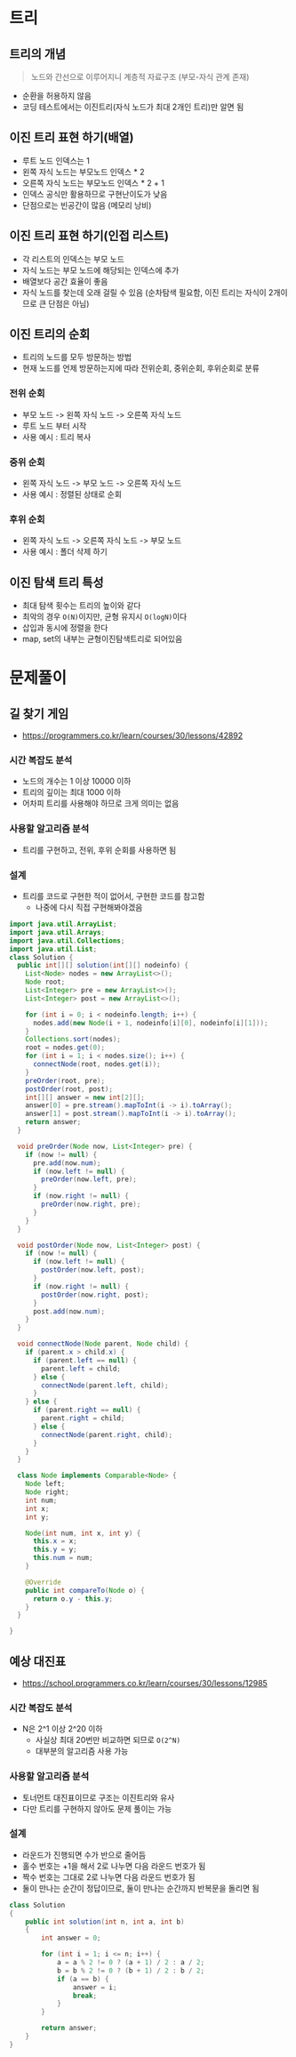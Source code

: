 # 트리

## 트리의 개념
> 노드와 간선으로 이루어지니 계층적 자료구조 (부모-자식 관계 존재)


- 순환을 허용하지 않음
- 코딩 테스트에서는 이진트리(자식 노드가 최대 2개인 트리)만 알면 됨

## 이진 트리 표현 하기(배열)
- 루트 노드 인덱스는 1
- 왼쪽 자식 노드는 부모노드 인덱스 * 2
- 오른쪽 자식 노드는 부모노드 인덱스 * 2 + 1
- 인덱스 공식만 활용하므로 구현난이도가 낮음
- 단점으로는 빈공간이 많음 (메모리 낭비)


## 이진 트리 표현 하기(인접 리스트)
- 각 리스트의 인덱스는 부모 노드
- 자식 노드는 부모 노드에 해당되는 인덱스에 추가
- 배열보다 공간 효율이 좋음
- 자식 노드를 찾는데 오래 걸릴 수 있음 (순차탐색 필요함, 이진 트리는 자식이 2개이므로 큰 단점은 아님)

## 이진 트리의 순회
- 트리의 노드를 모두 방문하는 방법
- 현재 노드를 언제 방문하는지에 따라 전위순회, 중위순회, 후위순회로 분류

### 전위 순회
- 부모 노드 -> 왼쪽 자식 노드 -> 오른쪽 자식 노드
- 루트 노드 부터 시작
- 사용 예시 : 트리 복사

### 중위 순회
- 왼쪽 자식 노드 -> 부모 노드 -> 오른쪽 자식 노드
- 사용 예시 : 정렬된 상태로 순회

### 후위 순회
- 왼쪽 자식 노드 -> 오른쪽 자식 노드 -> 부모 노드
- 사용 예시 : 폴더 삭제 하기

## 이진 탐색 트리 특성
- 최대 탐색 횟수는 트리의 높이와 같다
- 최악의 경우 ```O(N)```이지만, 균형 유지시 ```O(logN)```이다
- 삽입과 동시에 정렬을 한다
- map, set의 내부는 균형이진탐색트리로 되어있음


# 문제풀이


## 길 찾기 게임
- https://programmers.co.kr/learn/courses/30/lessons/42892

### 시간 복잡도 분석
- 노드의 개수는 1 이상 10000 이하
- 트리의 깊이는 최대 1000 이하
- 어차피 트리를 사용해야 하므로 크게 의미는 없음

### 사용할 알고리즘 분석
- 트리를 구현하고, 전위, 후위 순회를 사용하면 됨

### 설계
- 트리를 코드로 구현한 적이 없어서, 구현한 코드를 참고함
  - 나중에 다시 직접 구현해봐야겠음

```java
import java.util.ArrayList;
import java.util.Arrays;
import java.util.Collections;
import java.util.List;
class Solution {
  public int[][] solution(int[][] nodeinfo) {
    List<Node> nodes = new ArrayList<>();
    Node root;
    List<Integer> pre = new ArrayList<>();
    List<Integer> post = new ArrayList<>();

    for (int i = 0; i < nodeinfo.length; i++) {
      nodes.add(new Node(i + 1, nodeinfo[i][0], nodeinfo[i][1]));
    }
    Collections.sort(nodes);
    root = nodes.get(0);
    for (int i = 1; i < nodes.size(); i++) {
      connectNode(root, nodes.get(i));
    }
    preOrder(root, pre);
    postOrder(root, post);
    int[][] answer = new int[2][];
    answer[0] = pre.stream().mapToInt(i -> i).toArray();
    answer[1] = post.stream().mapToInt(i -> i).toArray();
    return answer;
  }

  void preOrder(Node now, List<Integer> pre) {
    if (now != null) {
      pre.add(now.num);
      if (now.left != null) {
        preOrder(now.left, pre);
      }
      if (now.right != null) {
        preOrder(now.right, pre);
      }
    }
  }

  void postOrder(Node now, List<Integer> post) {
    if (now != null) {
      if (now.left != null) {
        postOrder(now.left, post);
      }
      if (now.right != null) {
        postOrder(now.right, post);
      }
      post.add(now.num);
    }
  }

  void connectNode(Node parent, Node child) {
    if (parent.x > child.x) {
      if (parent.left == null) {
        parent.left = child;
      } else {
        connectNode(parent.left, child);
      }
    } else {
      if (parent.right == null) {
        parent.right = child;
      } else {
        connectNode(parent.right, child);
      }
    }
  }

  class Node implements Comparable<Node> {
    Node left;
    Node right;
    int num;
    int x;
    int y;

    Node(int num, int x, int y) {
      this.x = x;
      this.y = y;
      this.num = num;
    }

    @Override
    public int compareTo(Node o) {
      return o.y - this.y;
    }
  }

}
```


## 예상 대진표
- https://school.programmers.co.kr/learn/courses/30/lessons/12985


### 시간 복잡도 분석
- N은 2^1 이상 2^20 이하
  - 사실상 최대 20번만 비교하면 되므로 ```O(2^N)``` 
  - 대부분의 알고리즘 사용 가능

### 사용할 알고리즘 분석
- 토너먼트 대진표이므로 구조는 이진트리와 유사
- 다만 트리를 구현하지 않아도 문제 풀이는 가능

### 설계
- 라운드가 진행되면 수가 반으로 줄어듬
- 홀수 번호는 +1을 해서 2로 나누면 다음 라운드 번호가 됨
- 짝수 번호는 그대로 2로 나누면 다음 라운드 번호가 됨
- 둘이 만나는 순간이 정답이므로, 둘이 만나는 순간까지 반복문을 돌리면 됨

```java
class Solution
{
    public int solution(int n, int a, int b)
    {
        int answer = 0;

        for (int i = 1; i <= n; i++) {
            a = a % 2 != 0 ? (a + 1) / 2 : a / 2;
            b = b % 2 != 0 ? (b + 1) / 2 : b / 2;
            if (a == b) {
                answer = i;
                break;
            }
        }

        return answer;
    }
}
```